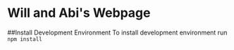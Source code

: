 # Will and Abi's Webpage
##Install Development Environment 
To install development environment run ```npm install```
